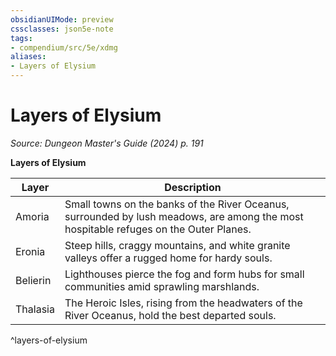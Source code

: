 ```yaml
---
obsidianUIMode: preview
cssclasses: json5e-note
tags:
- compendium/src/5e/xdmg
aliases:
- Layers of Elysium
---
```

# Layers of Elysium
*Source: Dungeon Master's Guide (2024) p. 191* 

**Layers of Elysium**

| Layer | Description |
|-------|-------------|
| Amoria | Small towns on the banks of the River Oceanus, surrounded by lush meadows, are among the most hospitable refuges on the Outer Planes. |
| Eronia | Steep hills, craggy mountains, and white granite valleys offer a rugged home for hardy souls. |
| Belierin | Lighthouses pierce the fog and form hubs for small communities amid sprawling marshlands. |
| Thalasia | The Heroic Isles, rising from the headwaters of the River Oceanus, hold the best departed souls. |
^layers-of-elysium